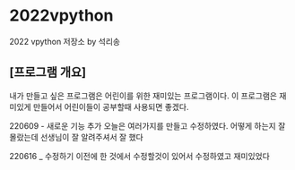 # 2022vpython
2022 vpython 저장소 by 석리송
## [프로그램 개요]
내가 만들고 싶은 프로그램은 어린이를 위한  재미있는 프로그램이다. 이 프로그램은 재미있게 만들어서 어린이들이 공부할때 사용되면 좋겠다.

220609 - 새로운 기능 추가
 오늘은 여러가지를 만들고 수정하였다. 어떻게 하는지 잘 몰랐는데 선생님이 잘 알려주셔서 잘 했다

220616 _ 수정하기
이전에 한 것에서 수정할것이 있어서 수정하였고 재미있었다
